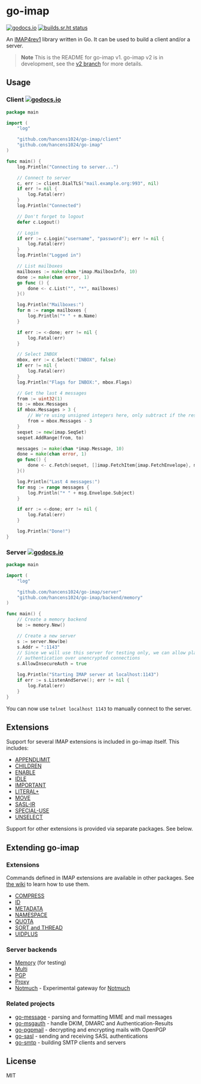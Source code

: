 # go-imap

[![godocs.io](https://godocs.io/github.com/hancens1024/go-imap?status.svg)](https://godocs.io/github.com/hancens1024/go-imap)
[![builds.sr.ht status](https://builds.sr.ht/~emersion/go-imap/commits/master.svg)](https://builds.sr.ht/~emersion/go-imap/commits/master?)

An [IMAP4rev1](https://tools.ietf.org/html/rfc3501) library written in Go. It
can be used to build a client and/or a server.

> **Note**
> This is the README for go-imap v1. go-imap v2 is in development, see the
> [v2 branch](https://github.com/hancens1024/go-imap/tree/v2) for more details.

## Usage

### Client [![godocs.io](https://godocs.io/github.com/hancens1024/go-imap/client?status.svg)](https://godocs.io/github.com/hancens1024/go-imap/client)

```go
package main

import (
	"log"

	"github.com/hancens1024/go-imap/client"
	"github.com/hancens1024/go-imap"
)

func main() {
	log.Println("Connecting to server...")

	// Connect to server
	c, err := client.DialTLS("mail.example.org:993", nil)
	if err != nil {
		log.Fatal(err)
	}
	log.Println("Connected")

	// Don't forget to logout
	defer c.Logout()

	// Login
	if err := c.Login("username", "password"); err != nil {
		log.Fatal(err)
	}
	log.Println("Logged in")

	// List mailboxes
	mailboxes := make(chan *imap.MailboxInfo, 10)
	done := make(chan error, 1)
	go func () {
		done <- c.List("", "*", mailboxes)
	}()

	log.Println("Mailboxes:")
	for m := range mailboxes {
		log.Println("* " + m.Name)
	}

	if err := <-done; err != nil {
		log.Fatal(err)
	}

	// Select INBOX
	mbox, err := c.Select("INBOX", false)
	if err != nil {
		log.Fatal(err)
	}
	log.Println("Flags for INBOX:", mbox.Flags)

	// Get the last 4 messages
	from := uint32(1)
	to := mbox.Messages
	if mbox.Messages > 3 {
		// We're using unsigned integers here, only subtract if the result is > 0
		from = mbox.Messages - 3
	}
	seqset := new(imap.SeqSet)
	seqset.AddRange(from, to)

	messages := make(chan *imap.Message, 10)
	done = make(chan error, 1)
	go func() {
		done <- c.Fetch(seqset, []imap.FetchItem{imap.FetchEnvelope}, messages)
	}()

	log.Println("Last 4 messages:")
	for msg := range messages {
		log.Println("* " + msg.Envelope.Subject)
	}

	if err := <-done; err != nil {
		log.Fatal(err)
	}

	log.Println("Done!")
}
```

### Server [![godocs.io](https://godocs.io/github.com/hancens1024/go-imap/server?status.svg)](https://godocs.io/github.com/hancens1024/go-imap/server)

```go
package main

import (
	"log"

	"github.com/hancens1024/go-imap/server"
	"github.com/hancens1024/go-imap/backend/memory"
)

func main() {
	// Create a memory backend
	be := memory.New()

	// Create a new server
	s := server.New(be)
	s.Addr = ":1143"
	// Since we will use this server for testing only, we can allow plain text
	// authentication over unencrypted connections
	s.AllowInsecureAuth = true

	log.Println("Starting IMAP server at localhost:1143")
	if err := s.ListenAndServe(); err != nil {
		log.Fatal(err)
	}
}
```

You can now use `telnet localhost 1143` to manually connect to the server.

## Extensions

Support for several IMAP extensions is included in go-imap itself. This
includes:

* [APPENDLIMIT](https://tools.ietf.org/html/rfc7889)
* [CHILDREN](https://tools.ietf.org/html/rfc3348)
* [ENABLE](https://tools.ietf.org/html/rfc5161)
* [IDLE](https://tools.ietf.org/html/rfc2177)
* [IMPORTANT](https://tools.ietf.org/html/rfc8457)
* [LITERAL+](https://tools.ietf.org/html/rfc7888)
* [MOVE](https://tools.ietf.org/html/rfc6851)
* [SASL-IR](https://tools.ietf.org/html/rfc4959)
* [SPECIAL-USE](https://tools.ietf.org/html/rfc6154)
* [UNSELECT](https://tools.ietf.org/html/rfc3691)

Support for other extensions is provided via separate packages. See below.

## Extending go-imap

### Extensions

Commands defined in IMAP extensions are available in other packages. See [the
wiki](https://github.com/hancens1024/go-imap/wiki/Using-extensions#using-client-extensions)
to learn how to use them.

* [COMPRESS](https://github.com/hancens1024/go-imap-compress)
* [ID](https://github.com/ProtonMail/go-imap-id)
* [METADATA](https://github.com/hancens1024/go-imap-metadata)
* [NAMESPACE](https://github.com/foxcpp/go-imap-namespace)
* [QUOTA](https://github.com/hancens1024/go-imap-quota)
* [SORT and THREAD](https://github.com/hancens1024/go-imap-sortthread)
* [UIDPLUS](https://github.com/hancens1024/go-imap-uidplus)

### Server backends

* [Memory](https://github.com/hancens1024/go-imap/tree/master/backend/memory) (for testing)
* [Multi](https://github.com/hancens1024/go-imap-multi)
* [PGP](https://github.com/hancens1024/go-imap-pgp)
* [Proxy](https://github.com/hancens1024/go-imap-proxy)
* [Notmuch](https://github.com/stbenjam/go-imap-notmuch) - Experimental gateway for [Notmuch](https://notmuchmail.org/)

### Related projects

* [go-message](https://github.com/emersion/go-message) - parsing and formatting MIME and mail messages
* [go-msgauth](https://github.com/emersion/go-msgauth) - handle DKIM, DMARC and Authentication-Results
* [go-pgpmail](https://github.com/emersion/go-pgpmail) - decrypting and encrypting mails with OpenPGP
* [go-sasl](https://github.com/emersion/go-sasl) - sending and receiving SASL authentications
* [go-smtp](https://github.com/emersion/go-smtp) - building SMTP clients and servers

## License

MIT
